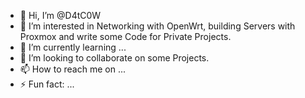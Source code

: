 - 👋 Hi, I’m @D4tC0W
- 👀 I’m interested in Networking with OpenWrt, building Servers with Proxmox and write some Code for Private Projects.
- 🌱 I’m currently learning ...
- 💞️ I’m looking to collaborate on some Projects.
- 📫 How to reach me on ... 
- ⚡ Fun fact: ...

<!---
D4tC0W/D4tC0W is a ✨ special ✨ repository because its `README.md` (this file) appears on your GitHub profile.
You can click the Preview link to take a look at your changes.
--->
